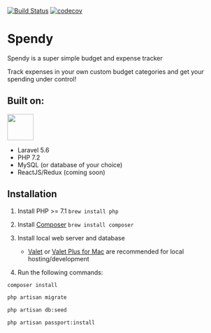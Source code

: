 <a href="https://travis-ci.com/rosstafarian/spendy"><img src="https://img.shields.io/travis/rosstafarian/spendy/master.svg?style=for-the-badge" alt="Build Status"></a>
<a href="https://codecov.io/gh/rosstafarian/spendy"><img src="https://img.shields.io/codecov/c/github/rosstafarian/spendy/master.svg?style=for-the-badge" alt="codecov"></a>

# Spendy

Spendy is a super simple budget and expense tracker

Track expenses in your own custom budget categories and get your spending under control!

## Built on:

<img src="https://laravel.com/assets/img/components/logo-laravel.svg" height="60px">

* Laravel 5.6
* PHP 7.2
* MySQL (or database of your choice)
* ReactJS/Redux (coming soon)

## Installation

1. Install PHP >= 7.1 `brew install php`
2. Install [Composer](https://getcomposer.org/) `brew install composer`
3. Install local web server and database
    * [Valet](https://laravel.com/docs/5.6/valet) or [Valet Plus for Mac](https://github.com/weprovide/valet-plus#installation)
are recommended for local hosting/development

4. Run the following commands:

```bash
composer install
```
```bash
php artisan migrate
```
```bash
php artisan db:seed
```
```bash
php artisan passport:install
```
